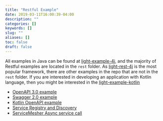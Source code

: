```yaml
---
title: "Restful Example"
date: 2019-03-11T16:00:39-04:00
description: ""
categories: []
keywords: []
slug: ""
aliases: []
toc: false
draft: false
---
```


All examples in Java can be found at [light-example-4j][], and the majority of Restful examples are located in the `rest` folder. As [light-rest-4j][] is the most popular framework, there are other examples in the repo that are not in the `rest` folder. If you are interested in developing an application with Kotlin language, then you might be interested in the [light-example-kotlin][]

* [OpenAPI 3.0 example](https://github.com/networknt/light-example-4j/tree/master/rest/openapi)
* [Swagger 2.0 example](https://github.com/networknt/light-example-4j/tree/master/rest/swagger)
* [Kotlin OpenAPI example](https://github.com/networknt/light-example-kotlin/tree/master/openapi)
* [Service Registry and Discovery](https://github.com/networknt/light-example-4j/tree/master/discovery)
* [ServiceMesher Async service call](https://github.com/networknt/light-example-4j/tree/master/servicemesher)

[light-rest-4j]: /style/light-rest-4j/
[light-example-kotlin]: https://github.com/networknt/light-example-kotlin
[light-example-4j]: https://github.com/networknt/light-example-4j
